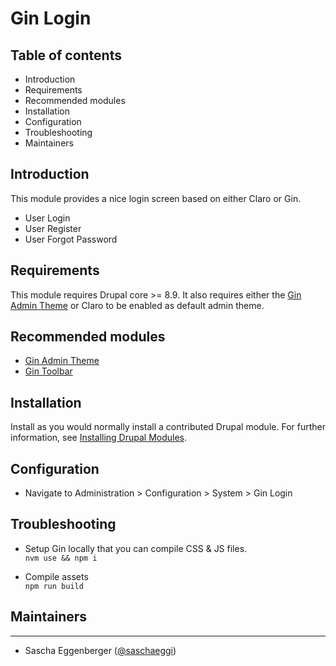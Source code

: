 # Gin Login
## Table of contents

- Introduction
- Requirements
- Recommended modules
- Installation
- Configuration
- Troubleshooting
- Maintainers

## Introduction

This module provides a nice login screen based on either Claro or Gin.

- User Login
- User Register
- User Forgot Password

## Requirements

This module requires Drupal core >= 8.9. It also requires either the [Gin Admin Theme](https://drupal.org/project/gin) or Claro to be enabled as default admin theme.

## Recommended modules

- [Gin Admin Theme](https://drupal.org/project/gin)
- [Gin Toolbar](https://drupal.org/project/gin_toolbar)

## Installation

Install as you would normally install a contributed Drupal module. For further information, see [Installing Drupal Modules](https://www.drupal.org/docs/extending-drupal/installing-drupal-modules).

## Configuration

 - Navigate to Administration > Configuration > System > Gin Login

## Troubleshooting

- Setup Gin locally that you can compile CSS & JS files.\
`nvm use && npm i`

- Compile assets\
`npm run build`

## Maintainers
-------------
 - Sascha Eggenberger ([@saschaeggi](https://www.drupal.org/u/saschaeggi))
